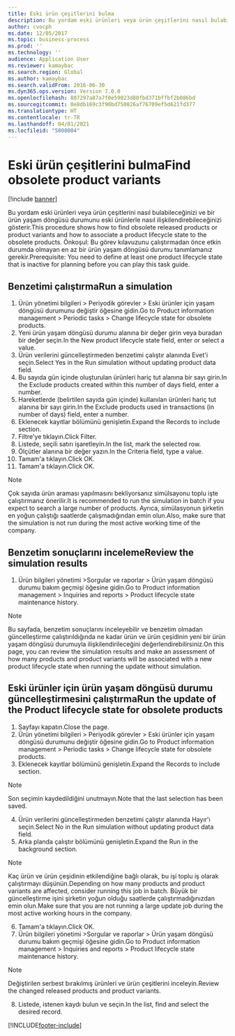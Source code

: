 ```yaml
---
title: Eski ürün çeşitlerini bulma
description: Bu yordam eski ürünleri veya ürün çeşitlerini nasıl bulabileceğinizi ve bir ürün yaşam döngüsü durumunu eski ürünlerle nasıl ilişkilendirebileceğinizi gösterir.
author: cvocph
ms.date: 12/05/2017
ms.topic: business-process
ms.prod: ''
ms.technology: ''
audience: Application User
ms.reviewer: kamaybac
ms.search.region: Global
ms.author: kamaybac
ms.search.validFrom: 2016-06-30
ms.dyn365.ops.version: Version 7.0.0
ms.openlocfilehash: 807297a87a7f0e59023d80fbd371bffbf2b086bd
ms.sourcegitcommit: 0e8db169c3f90bd750826af76709ef5d621fd377
ms.translationtype: HT
ms.contentlocale: tr-TR
ms.lasthandoff: 04/01/2021
ms.locfileid: "5808004"
---
```

# <a name="find-obsolete-product-variants"></a><span data-ttu-id="6d156-103">Eski ürün çeşitlerini bulma</span><span class="sxs-lookup"><span data-stu-id="6d156-103">Find obsolete product variants</span></span> 

[!include [banner](../../includes/banner.md)]

<span data-ttu-id="6d156-104">Bu yordam eski ürünleri veya ürün çeşitlerini nasıl bulabileceğinizi ve bir ürün yaşam döngüsü durumunu eski ürünlerle nasıl ilişkilendirebileceğinizi gösterir.</span><span class="sxs-lookup"><span data-stu-id="6d156-104">This procedure shows how to find obsolete released products or product variants and how to associate a product lifecycle state to the obsolete products.</span></span> <span data-ttu-id="6d156-105">Önkoşul: Bu görev kılavuzunu çalıştırmadan önce etkin durumda olmayan en az bir ürün yaşam döngüsü durumu tanımlamanız gerekir.</span><span class="sxs-lookup"><span data-stu-id="6d156-105">Prerequisite: You need to define at least one product lifecycle state that is inactive for planning before you can play this task guide.</span></span>


## <a name="run-a-simulation"></a><span data-ttu-id="6d156-106">Benzetimi çalıştırma</span><span class="sxs-lookup"><span data-stu-id="6d156-106">Run a simulation</span></span>
1. <span data-ttu-id="6d156-107">Ürün yönetimi bilgileri > Periyodik görevler > Eski ürünler için yaşam döngüsü durumunu değiştir öğesine gidin.</span><span class="sxs-lookup"><span data-stu-id="6d156-107">Go to Product information management > Periodic tasks > Change lifecycle state for obsolete products.</span></span>
2. <span data-ttu-id="6d156-108">Yeni ürün yaşam döngüsü durumu alanına bir değer girin veya buradan bir değer seçin.</span><span class="sxs-lookup"><span data-stu-id="6d156-108">In the New product lifecycle state field, enter or select a value.</span></span>
3. <span data-ttu-id="6d156-109">Ürün verilerini güncelleştirmeden benzetimi çalıştır alanında Evet'i seçin.</span><span class="sxs-lookup"><span data-stu-id="6d156-109">Select Yes in the Run simulation without updating product data field.</span></span>
4. <span data-ttu-id="6d156-110">Bu sayıda gün içinde oluşturulan ürünleri hariç tut alanına bir sayı girin.</span><span class="sxs-lookup"><span data-stu-id="6d156-110">In the Exclude products created within this number of days field, enter a number.</span></span>
5. <span data-ttu-id="6d156-111">Hareketlerde (belirtilen sayıda gün içinde) kullanılan ürünleri hariç tut alanına bir sayı girin.</span><span class="sxs-lookup"><span data-stu-id="6d156-111">In the Exclude products used in transactions (in number of days) field, enter a number.</span></span>
6. <span data-ttu-id="6d156-112">Eklenecek kayıtlar bölümünü genişletin.</span><span class="sxs-lookup"><span data-stu-id="6d156-112">Expand the Records to include section.</span></span>
7. <span data-ttu-id="6d156-113">Filtre'ye tıklayın.</span><span class="sxs-lookup"><span data-stu-id="6d156-113">Click Filter.</span></span>
8. <span data-ttu-id="6d156-114">Listede, seçili satırı işaretleyin.</span><span class="sxs-lookup"><span data-stu-id="6d156-114">In the list, mark the selected row.</span></span>
9. <span data-ttu-id="6d156-115">Ölçütler alanına bir değer yazın.</span><span class="sxs-lookup"><span data-stu-id="6d156-115">In the Criteria field, type a value.</span></span>
10. <span data-ttu-id="6d156-116">Tamam'a tıklayın.</span><span class="sxs-lookup"><span data-stu-id="6d156-116">Click OK.</span></span>
11. <span data-ttu-id="6d156-117">Tamam'a tıklayın.</span><span class="sxs-lookup"><span data-stu-id="6d156-117">Click OK.</span></span>

> [!NOTE]
> <span data-ttu-id="6d156-118">Çok sayıda ürün araması yapılmasını bekliyorsanız simülsayonu toplu işte çalıştırmanız önerilir.</span><span class="sxs-lookup"><span data-stu-id="6d156-118">It is recommended to run the simulation in batch if you expect to search a large number of products.</span></span> <span data-ttu-id="6d156-119">Ayrıca, simülasyonun şirketin en yoğun çalıştığı saatlerde çalışmadığından emin olun.</span><span class="sxs-lookup"><span data-stu-id="6d156-119">Also, make sure that the simulation is not run during the most active working time of the company.</span></span>  

## <a name="review-the-simulation-results"></a><span data-ttu-id="6d156-120">Benzetim sonuçlarını inceleme</span><span class="sxs-lookup"><span data-stu-id="6d156-120">Review the simulation results</span></span>
1. <span data-ttu-id="6d156-121">Ürün bilgileri yönetimi >Sorgular ve raporlar > Ürün yaşam döngüsü durumu bakım geçmişi öğesine gidin.</span><span class="sxs-lookup"><span data-stu-id="6d156-121">Go to Product information management > Inquiries and reports > Product lifecycle state maintenance history.</span></span>
   
> [!NOTE]
> <span data-ttu-id="6d156-122">Bu sayfada, benzetim sonuçlarını inceleyebilir ve benzetim olmadan güncelleştirme çalıştırıldığında ne kadar ürün ve ürün çeşidinin yeni bir ürün yaşam döngüsü durumuyla ilişkilendirileceğini değerlendirebilirsiniz.</span><span class="sxs-lookup"><span data-stu-id="6d156-122">On this page, you can review the simulation results and make an assessment of how many products and product variants will be associated with a new product lifecycle state when running the update without simulation.</span></span>  

## <a name="run-the-update-of-the-product-lifecycle-state-for-obsolete-products"></a><span data-ttu-id="6d156-123">Eski ürünler için ürün yaşam döngüsü durumu güncelleştirmesini çalıştırma</span><span class="sxs-lookup"><span data-stu-id="6d156-123">Run the update of the Product lifecycle state for obsolete products</span></span>
1. <span data-ttu-id="6d156-124">Sayfayı kapatın.</span><span class="sxs-lookup"><span data-stu-id="6d156-124">Close the page.</span></span>
2. <span data-ttu-id="6d156-125">Ürün yönetimi bilgileri > Periyodik görevler > Eski ürünler için yaşam döngüsü durumunu değiştir öğesine gidin.</span><span class="sxs-lookup"><span data-stu-id="6d156-125">Go to Product information management > Periodic tasks > Change lifecycle state for obsolete products.</span></span>
3. <span data-ttu-id="6d156-126">Eklenecek kayıtlar bölümünü genişletin.</span><span class="sxs-lookup"><span data-stu-id="6d156-126">Expand the Records to include section.</span></span>

> [!NOTE]
> <span data-ttu-id="6d156-127">Son seçimin kaydedildiğini unutmayın.</span><span class="sxs-lookup"><span data-stu-id="6d156-127">Note that the last selection has been saved.</span></span>  

4. <span data-ttu-id="6d156-128">Ürün verilerini güncelleştirmeden benzetimi çalıştır alanında Hayır'ı seçin.</span><span class="sxs-lookup"><span data-stu-id="6d156-128">Select No in the Run simulation without updating product data field.</span></span>
5. <span data-ttu-id="6d156-129">Arka planda çalıştır bölümünü genişletin.</span><span class="sxs-lookup"><span data-stu-id="6d156-129">Expand the Run in the background section.</span></span>

> [!NOTE]
> <span data-ttu-id="6d156-130">Kaç ürün ve ürün çeşidinin etkilendiğine bağlı olarak, bu işi toplu iş olarak çalıştırmayı düşünün.</span><span class="sxs-lookup"><span data-stu-id="6d156-130">Depending on how many products and product variants are affected, consider running this job in batch.</span></span> <span data-ttu-id="6d156-131">Büyük bir güncelleştirme işini şirketin yoğun olduğu saatlerde çalıştırmadığınızdan emin olun.</span><span class="sxs-lookup"><span data-stu-id="6d156-131">Make sure that you are not running a large update job during the most active working hours in the company.</span></span>  

6. <span data-ttu-id="6d156-132">Tamam'a tıklayın.</span><span class="sxs-lookup"><span data-stu-id="6d156-132">Click OK.</span></span>
7. <span data-ttu-id="6d156-133">Ürün bilgileri yönetimi >Sorgular ve raporlar > Ürün yaşam döngüsü durumu bakım geçmişi öğesine gidin.</span><span class="sxs-lookup"><span data-stu-id="6d156-133">Go to Product information management > Inquiries and reports > Product lifecycle state maintenance history.</span></span>

> [!NOTE]
> <span data-ttu-id="6d156-134">Değiştirilen serbest bırakılmış ürünleri ve ürün çeşitlerini inceleyin.</span><span class="sxs-lookup"><span data-stu-id="6d156-134">Review the changed released products and product variants.</span></span>  

8. <span data-ttu-id="6d156-135">Listede, istenen kaydı bulun ve seçin.</span><span class="sxs-lookup"><span data-stu-id="6d156-135">In the list, find and select the desired record.</span></span>



[!INCLUDE[footer-include](../../../includes/footer-banner.md)]